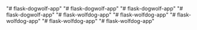 "# flask-dogwolf-app" 
"# flask-dogwolf-app" 
"# flask-dogwolf-app" 
"# flask-dogwolf-app" 
"# flask-wolfdog-app" 
"# flask-wolfdog-app" 
"# flask-wolfdog-app" 
"# flask-wolfdog-app" 
"# flask-wolfdog-app" 
